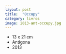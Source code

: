 ```yaml
---
layout: post
title:  "Occupy"
category: livros
image: 2013-ant-occupy.jpg
---
```


- 13 x 21 cm
- Antígona
- 2013

